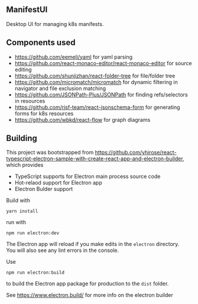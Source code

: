 ## ManifestUI

Desktop UI for managing k8s manifests.

## Components used

* https://github.com/eemeli/yaml for yaml parsing
* https://github.com/react-monaco-editor/react-monaco-editor for source editing
* https://github.com/shunjizhan/react-folder-tree for file/folder tree
* https://github.com/micromatch/micromatch for dynamic filtering in navigator and file exclusion matching
* https://github.com/JSONPath-Plus/JSONPath for finding refs/selectors in resources
* https://github.com/rjsf-team/react-jsonschema-form for generating forms for k8s resources
* https://github.com/wbkd/react-flow for graph diagrams

## Building

This project was bootstrapped from https://github.com/yhirose/react-typescript-electron-sample-with-create-react-app-and-electron-builder, which
provides

* TypeScript supports for Electron main process source code
* Hot-relaod support for Electron app
* Electron Bulder support

Build with

```
yarn install
```

run with

```
npm run electron:dev
```

The Electron app will reload if you make edits in the `electron` directory.<br>
You will also see any lint errors in the console.

Use

```
npm run electron:build
```
to build the Electron app package for production to the `dist` folder.

See https://www.electron.build/ for more info on the electron builder
